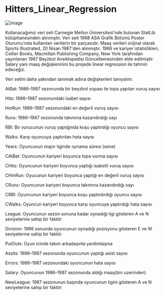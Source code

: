 # Hitters_Linear_Regression

![image](https://user-images.githubusercontent.com/84872652/151046087-e66ef7de-92ac-405a-b5de-b8ee114a67cb.png)

Kullanacağımız veri seti Carnegie Mellon Üniversitesi'nde bulunan StatLib kütüphanesinden alınmıştır. Veri seti 1988 ASA Grafik Bölümü Poster Oturumu'nda kullanılan verilerin bir parçasıdır. Maaş verileri orijinal olarak Sports Illustrated, 20 Nisan 1987'den alınmıştır. 1986 ve kariyer istatistikleri, Collier Books, Macmillan Publishing Company, New York tarafından yayınlanan 1987 Beyzbol Ansiklopedisi Güncellemesinden elde edilmiştir. Salary yani maaş değişkeninini bu projede linear regression ile tahmin edeceğiz.

Veri setini daha yakından tanımak adına değişkenleri tanıyalım:

AtBat: 1986–1987 sezonunda bir beyzbol sopası ile topa yapılan vuruş sayısı 

Hits: 1986–1987 sezonundaki isabet sayısı 

HmRun: 1986–1987 sezonundaki en değerli vuruş sayısı 

Runs: 1986–1987 sezonunda takımına kazandırdığı sayı 

RBI: Bir vurucunun vuruş yaptığında koşu yaptırdığı oyuncu sayısı 

Walks: Karşı oyuncuya yaptırılan hata sayısı 

Years: Oyuncunun major liginde oynama süresi (sene) 

CAtBat: Oyuncunun kariyeri boyunca topa vurma sayısı 

CHits: Oyuncunun kariyeri boyunca yaptığı isabetli vuruş sayısı 

CHmRun: Oyucunun kariyeri boyunca yaptığı en değerli vuruş sayısı 

CRuns: Oyuncunun kariyeri boyunca takımına kazandırdığı sayı 

CRBI: Oyuncunun kariyeri boyunca koşu yaptırdırdığı oyuncu sayısı 

CWalks: Oyuncun kariyeri boyunca karşı oyuncuya yaptırdığı hata sayısı 

League: Oyuncunun sezon sonuna kadar oynadığı ligi gösteren A ve N seviyelerine sahip bir faktör 

Division: 1986 sonunda oyuncunun oynadığı pozisyonu gösteren E ve W seviyelerine sahip bir faktör 

PutOuts: Oyun icinde takım arkadaşınla yardımlaşma 

Assits: 1986–1987 sezonunda oyuncunun yaptığı asist sayısı 

Errors: 1986–1987 sezonundaki oyuncunun hata sayısı 

Salary: Oyuncunun 1986–1987 sezonunda aldığı maaş(bin uzerinden) 

NewLeague: 1987 sezonunun başında oyuncunun ligini gösteren A ve N seviyelerine sahip bir faktör
